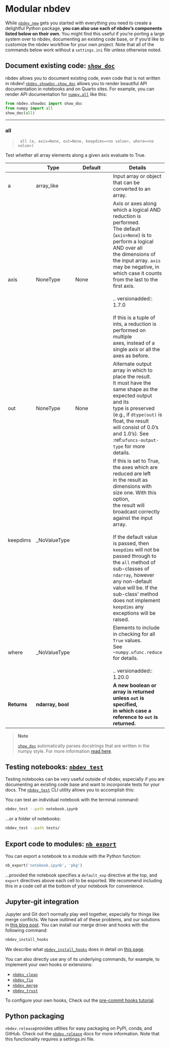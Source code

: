 # Modular nbdev


<!-- WARNING: THIS FILE WAS AUTOGENERATED! DO NOT EDIT! -->

While [`nbdev_new`](https://nbdev.fast.ai/api/cli.html#nbdev_new) gets
you started with everything you need to create a delightful Python
package, **you can also use each of nbdev’s components listed below on
their own**. You might find this useful if you’re porting a large system
over to nbdev, documenting an existing code base, or if you’d like to
customize the nbdev workflow for your own project. Note that all of the
commands below work without a `settings.ini` file unless otherwise
noted.

## Document existing code: [`show_doc`](https://nbdev.fast.ai/api/showdoc.html#show_doc)

nbdev allows you to document existing code, even code that is not
written in nbdev!
[`nbdev.showdoc.show_doc`](https://nbdev.fast.ai/api/showdoc.html#show_doc)
allows you to render beautiful API documentation in notebooks and on
Quarto sites. For example, you can render API documentation for
[`numpy.all`](https://numpy.org/doc/stable/reference/generated/numpy.all.html#numpy.all)
like this:

<div class="py-2 px-3 mb-4 border rounded shadow-sm" fig-align="center">

``` python
from nbdev.showdoc import show_doc
from numpy import all
show_doc(all)
```

------------------------------------------------------------------------

### all

>      all (a, axis=None, out=None, keepdims=<no value>, where=<no value>)

Test whether all array elements along a given axis evaluate to True.

<table>
<colgroup>
<col style="width: 6%" />
<col style="width: 25%" />
<col style="width: 34%" />
<col style="width: 34%" />
</colgroup>
<thead>
<tr class="header">
<th></th>
<th><strong>Type</strong></th>
<th><strong>Default</strong></th>
<th><strong>Details</strong></th>
</tr>
</thead>
<tbody>
<tr class="odd">
<td>a</td>
<td>array_like</td>
<td></td>
<td>Input array or object that can be converted to an array.</td>
</tr>
<tr class="even">
<td>axis</td>
<td>NoneType</td>
<td>None</td>
<td>Axis or axes along which a logical AND reduction is
performed.<br>The default (<code>axis=None</code>) is to perform a
logical AND over all<br>the dimensions of the input array.
<code>axis</code> may be negative, in<br>which case it counts from the
last to the first axis.<br><br>.. versionadded:: 1.7.0<br><br>If this is
a tuple of ints, a reduction is performed on multiple<br>axes, instead
of a single axis or all the axes as before.</td>
</tr>
<tr class="odd">
<td>out</td>
<td>NoneType</td>
<td>None</td>
<td>Alternate output array in which to place the result.<br>It must have
the same shape as the expected output and its<br>type is preserved
(e.g., if <code>dtype(out)</code> is float, the result<br>will consist
of 0.0’s and 1.0’s). See :ref:<code>ufuncs-output-type</code> for
more<br>details.</td>
</tr>
<tr class="even">
<td>keepdims</td>
<td>_NoValueType</td>
<td><no value></td>
<td>If this is set to True, the axes which are reduced are left<br>in
the result as dimensions with size one. With this option,<br>the result
will broadcast correctly against the input array.<br><br>If the default
value is passed, then <code>keepdims</code> will not be<br>passed
through to the <code>all</code> method of sub-classes
of<br><code>ndarray</code>, however any non-default value will be. If
the<br>sub-class’ method does not implement <code>keepdims</code>
any<br>exceptions will be raised.</td>
</tr>
<tr class="odd">
<td>where</td>
<td>_NoValueType</td>
<td><no value></td>
<td>Elements to include in checking for all <code>True</code>
values.<br>See <code>~numpy.ufunc.reduce</code> for details.<br><br>..
versionadded:: 1.20.0</td>
</tr>
<tr class="even">
<td><strong>Returns</strong></td>
<td><strong>ndarray, bool</strong></td>
<td></td>
<td><strong>A new boolean or array is returned unless <code>out</code>
is specified,<br>in which case a reference to <code>out</code> is
returned.</strong></td>
</tr>
</tbody>
</table>

</div>

<div>

> **Note**
>
> [`show_doc`](https://nbdev.fast.ai/api/showdoc.html#show_doc)
> automatically parses docstrings that are written in the numpy style.
> For more information [read
> here](../api/showdoc.ipynb#numpy-docstrings).

</div>

## Testing notebooks: [`nbdev_test`](https://nbdev.fast.ai/api/test.html#nbdev_test)

Testing notebooks can be very useful outside of nbdev, especially if you
are documenting an existing code base and want to incorporate tests for
your docs. The
[`nbdev_test`](https://nbdev.fast.ai/api/test.html#nbdev_test) CLI
utility allows you to accomplish this:

You can test an individual notebook with the terminal command:

``` sh
nbdev_test --path notebook.ipynb
```

…or a folder of notebooks:

``` sh
nbdev_test --path tests/
```

## Export code to modules: [`nb_export`](https://nbdev.fast.ai/api/export.html#nb_export)

You can export a notebook to a module with the Python function:

``` python
nb_export('notebook.ipynb', 'pkg')
```

…provided the notebook specifies a `default_exp` directive at the top,
and `export` directives above each cell to be exported. We recommend
including this in a code cell at the bottom of your notebook for
convenience.

## Jupyter-git integration

Jupyter and Git don’t normally play well together, especially for things
like merge conflicts. We have outlined all of these problems, and our
solutions in [this blog
post](../blog/posts/2022-08-25-jupyter-git/index.qmd). You can install
our merge driver and hooks with the following command:

``` bash
nbdev_install_hooks
```

We describe what
[`nbdev_install_hooks`](https://nbdev.fast.ai/api/clean.html#nbdev_install_hooks)
does in detail on [this page](git_friendly_jupyter.ipynb).

You can also directly use any of its underlying commands, for example,
to implement your own hooks or extensions:

- [`nbdev_clean`](https://nbdev.fast.ai/api/clean.html#nbdev_clean)
- [`nbdev_fix`](https://nbdev.fast.ai/api/merge.html#nbdev_fix)
- [`nbdev_merge`](https://nbdev.fast.ai/api/merge.html#nbdev_merge)
- [`nbdev_trust`](https://nbdev.fast.ai/api/clean.html#nbdev_trust)

To configure your own hooks, Check out the [pre-commit hooks
tutorial](../tutorials/pre_commit.ipynb).

## Python packaging

`nbdev.release`provides utlities for easy packaging on PyPI, conda, and
GitHub. Check out the [`nbdev.release`](../api/release.html) docs for
more information. Note that this functionality requires a settings.ini
file.

